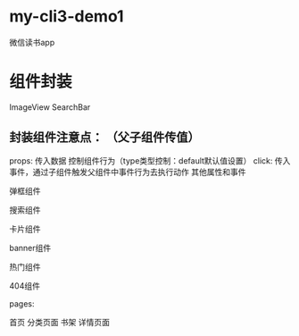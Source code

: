 # my-cli3-demo1

微信读书app


# 组件封装

  ImageView
  SearchBar

  ## 封装组件注意点： （父子组件传值）
   props: 传入数据 控制组件行为（type类型控制：default默认值设置）
   click: 传入事件，通过子组件触发父组件中事件行为去执行动作
   其他属性和事件




弹框组件

搜索组件

卡片组件

banner组件

热门组件

404组件


pages: 

  首页
  分类页面
  书架
  详情页面